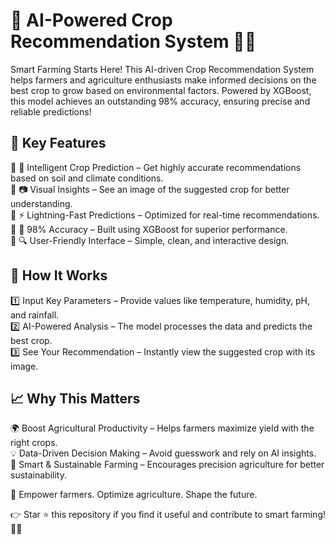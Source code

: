 # 🌾 AI-Powered Crop Recommendation System 🚀🌱

Smart Farming Starts Here! This AI-driven Crop Recommendation System helps farmers and agriculture enthusiasts make informed decisions on the best crop to grow based on environmental factors. Powered by XGBoost, this model achieves an outstanding 98% accuracy, ensuring precise and reliable predictions!

## 🌟 Key Features
🔹 🌱 Intelligent Crop Prediction – Get highly accurate recommendations based on soil and climate conditions.  
🔹 📷 Visual Insights – See an image of the suggested crop for better understanding.  
🔹 ⚡ Lightning-Fast Predictions – Optimized for real-time recommendations.  
🔹 🎯 98% Accuracy – Built using XGBoost for superior performance.  
🔹 🔍 User-Friendly Interface – Simple, clean, and interactive design.  

## 🚀 How It Works
1️⃣ Input Key Parameters – Provide values like temperature, humidity, pH, and rainfall.  
2️⃣ AI-Powered Analysis – The model processes the data and predicts the best crop.  
3️⃣ See Your Recommendation – Instantly view the suggested crop with its image.  

## 📈 Why This Matters
🌍 Boost Agricultural Productivity – Helps farmers maximize yield with the right crops.  
💡 Data-Driven Decision Making – Avoid guesswork and rely on AI insights.  
🌾 Smart & Sustainable Farming – Encourages precision agriculture for better sustainability.  

🚜 Empower farmers. Optimize agriculture. Shape the future.  

👉 Star ⭐ this repository if you find it useful and contribute to smart farming! 🌱🚀
